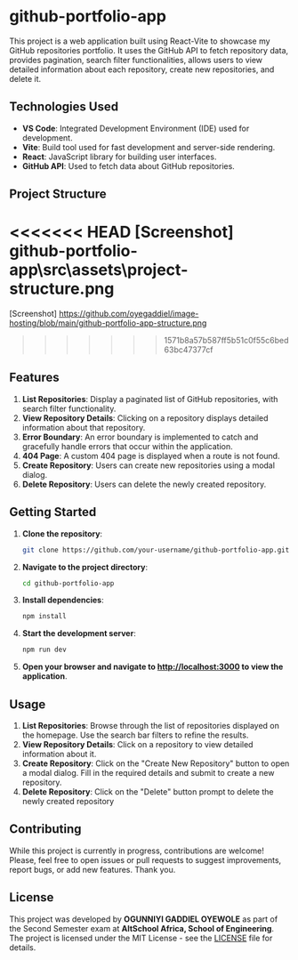 
# github-portfolio-app

This project is a web application built using React-Vite to showcase my GitHub repositories portfolio. It uses the GitHub API to fetch repository data, provides pagination, search filter functionalities, allows users to view detailed information about each repository, create new repositories, and delete it.

## Technologies Used

- **VS Code**: Integrated Development Environment (IDE) used for development.
- **Vite**: Build tool used for fast development and server-side rendering.
- **React**: JavaScript library for building user interfaces.
- **GitHub API**: Used to fetch data about GitHub repositories.

## Project Structure

<<<<<<< HEAD
[Screenshot] github-portfolio-app\src\assets\project-structure.png
=======
[Screenshot] https://github.com/oyegaddiel/image-hosting/blob/main/github-portfolio-app-structure.png
>>>>>>> 1571b8a57b587ff5b51c0f55c6bed63bc47377cf

## Features

1. **List Repositories**: Display a paginated list of GitHub repositories, with search filter functionality.
2. **View Repository Details**: Clicking on a repository displays detailed information about that repository.
3. **Error Boundary**: An error boundary is implemented to catch and gracefully handle errors that occur within the application.
4. **404 Page**: A custom 404 page is displayed when a route is not found.
5. **Create Repository**: Users can create new repositories using a modal dialog.
6. **Delete Repository**: Users can delete the newly created repository.

## Getting Started

1. **Clone the repository**:

    ```bash
    git clone https://github.com/your-username/github-portfolio-app.git
    ```

2. **Navigate to the project directory**:

    ```bash
    cd github-portfolio-app
    ```

3. **Install dependencies**:

    ```bash
    npm install
    ```

4. **Start the development server**:

    ```bash
    npm run dev
    ```

5. **Open your browser and navigate to [http://localhost:3000](http://localhost:3000) to view the application**.

## Usage

1. **List Repositories**: Browse through the list of repositories displayed on the homepage. Use the search bar filters to refine the results.
2. **View Repository Details**: Click on a repository to view detailed information about it.
3. **Create Repository**: Click on the "Create New Repository" button to open a modal dialog. Fill in the required details and submit to create a new repository.
4. **Delete Repository**: Click on the "Delete" button prompt to delete the newly created repository

## Contributing

While this project is currently in progress, contributions are welcome! 
Please, feel free to open issues or pull requests to suggest improvements, report bugs, or add new features.
Thank you.

## License
This project was developed by **OGUNNIYI GADDIEL OYEWOLE** as part of the Second Semester exam at **AltSchool Africa, School of Engineering**.
The project is licensed under the MIT License - see the [LICENSE](LICENSE) file for details.


